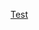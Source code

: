 <!--
[default]
title="Index"
favicon="./index.ico"
stylesheets=[
  "./index.css"
]
-->

[Test](./test.md)
